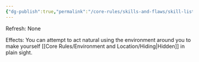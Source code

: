 ```yaml
---
{"dg-publish":true,"permalink":"/core-rules/skills-and-flaws/skill-list/insight/rank-2/blend-in/"}
---
```


Refresh: None

Effects:
You can attempt to act natural using the environment around you to make yourself [[Core Rules/Environment and Location/Hiding\|Hidden]] in plain sight.